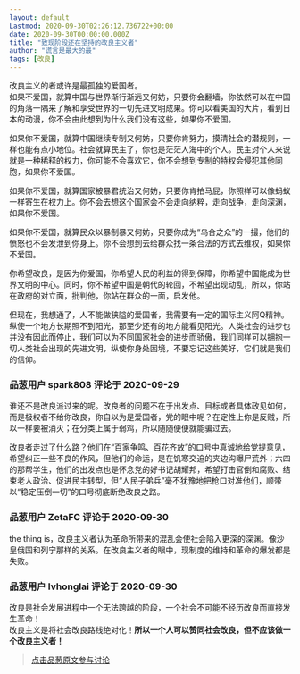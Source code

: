 ```yaml
---
layout: default
Lastmod: 2020-09-30T02:26:12.736722+00:00
date: 2020-09-30T00:00:00.000Z
title: "致现阶段还在坚持的改良主义者"
author: "谎言是最大的最"
tags: [改良]
---
```


改良主义的者或许是最孤独的爱国者。  
如果不爱国，就算中国与世界渐行渐远又何妨，只要你会翻墙，你依然可以在中国的角落一隅来了解和享受世界的一切先进文明成果。你可以看美国的大片，看到日本的动漫，你不会由此想到为什么我们没有这些，如果你不爱国。  
  
如果你不爱国，就算中国继续专制又何妨，只要你肯努力，摸清社会的潜规则，一样也能有点小地位。社会就算民主了，你也是茫茫人海中的个人。民主对个人来说就是一种稀释的权力，你可能不会喜欢它，你不会想到专制的特权会侵犯其他同胞，如果你不爱国。  
  
如果你不爱国，就算国家被暴君统治又何妨，只要你肯拍马屁，你照样可以像蚂蚁一样寄生在权力上。你不会去想这个国家会不会走向纳粹，走向战争，走向深渊，如果你不爱国。  
  
如果你不爱国，就算民众以暴制暴又何妨，只要你成为“乌合之众”的一撮，他们的愤怒也不会发泄到你身上。你不会想到去给群众找一条合法的方式去维权，如果你不爱国。  
  
你希望改良，是因为你爱国，你希望人民的利益的得到保障，你希望中国能成为世界文明的中心。同时，你不希望中国是朝代的轮回，不希望出现动乱，所以，你站在政府的对立面，批判他，你站在群众的一面，启发他。  
  
但现在，我想通了，人不能做狭隘的爱国者，我需要有一定的国际主义阿Q精神。纵使一个地方长期照不到阳光，那至少还有的地方能看见阳光。人类社会的进步也并没有因此而停止，我们可以为不同国家社会的进步而骄傲，我们同样可以拥抱一切人类社会出现的先进文明，纵使你身处困境，不要忘记这些美好，它们就是我们的信仰。

            
### 品葱用户 **spark808** 评论于 2020-09-29
        
谁还不是改良派过来的呢。改良者的问题不在于出发点、目标或者具体政见如何，而是极权者不给你改良，你自以为是爱国者，党的眼中呢？在定性上你是反贼，所以一样要被消灭；在分类上属于弱鸡，所以随随便便就能骗过去。  
  
改良者走过了什么路？他们在“百家争鸣、百花齐放”的口号中真诚地给党提意见，希望纠正一些不良的作风，但他们的命运，是在饥寒交迫的夹边沟曝尸荒外；六四的那帮学生，他们的出发点也是怀念党的好书记胡耀邦，希望打击官倒和腐败、结束老人政治、促进民主转型，但“人民子弟兵”毫不犹豫地把枪口对准他们，顺带以“稳定压倒一切”的口号彻底断绝改良之路。
        


            
### 品葱用户 **ZetaFC** 评论于 2020-09-30
        
the thing is，改良主义者认为革命所带来的混乱会使社会陷入更深的深渊。像沙皇俄国和列宁那样的关系。在改良主义者的眼中，现制度的维持和革命的爆发都是失败。
        


            
### 品葱用户 **lvhonglai** 评论于 2020-09-30
        
改良是社会发展进程中一个无法跨越的阶段，一个社会不可能不经历改良而直接发生革命！  
改良主义是将社会改良路线绝对化！**所以一个人可以赞同社会改良，但不应该做一个改良主义者！**
        






> [点击品葱原文参与讨论](https://pincong.rocks/article/24571)

